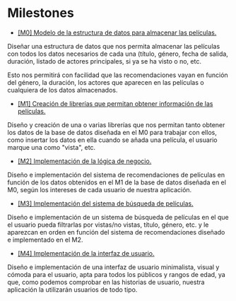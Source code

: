 # Milestones

* [[M0] Modelo de la estructura de datos para almacenar las películas.](https://github.com/pablo1mc315/iv_pablomc/milestone/1)

Diseñar una estructura de datos que nos permita almacenar las películas con todos los datos necesarios de cada una (título, género, fecha de salida, duración, listado de actores principales, si ya se ha visto o no, etc.

Esto nos permitirá con facilidad que las recomendaciones vayan en función del género, la duración, los actores que aparecen en las películas o cualquiera de los datos almacenados.

* [[M1] Creación de librerías que permitan obtener información de las películas.](https://github.com/pablo1mc315/iv_pablomc/milestone/2)

Diseño y creación de una o varias librerías que nos permitan tanto obtener los datos de la base de datos diseñada en el M0 para trabajar con ellos, como insertar los datos en ella cuando se añada una película, el usuario marque una como "vista", etc.

* [[M2] Implementación de la lógica de negocio.](https://github.com/pablo1mc315/iv_pablomc/milestone/3)

Diseño e implementación del sistema de recomendaciones de películas en función de los datos obtenidos en el M1 de la base de datos diseñada en el M0, según los intereses de cada usuario de nuestra aplicación.

* [[M3] Implementación del sistema de búsqueda de películas.](https://github.com/pablo1mc315/iv_pablomc/milestone/4)

Diseño e implementación de un sistema de búsqueda de películas en el que el usuario pueda filtrarlas por vistas/no vistas, título, género, etc. y le aparezcan en orden en función del sistema de recomendaciones diseñado e implementado en el M2.

* [[M4] Implementación de la interfaz de usuario.](https://github.com/pablo1mc315/iv_pablomc/milestone/5)

Diseño e implementación de una interfaz de usuario minimalista, visual y cómoda para el usuario, apta para todos los públicos y rangos de edad, ya que, como podemos comprobar en las historias de usuario, nuestra aplicación la utilizarán usuarios de todo tipo.